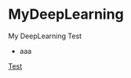 # MyDeepLearning
My DeepLearning Test

* aaa

<addr> [Test](https://github.com/pkwin927/MyDeepLearning/blob/master/Jupyter/Test1.ipynb)
